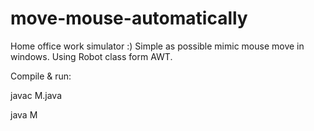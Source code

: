 # move-mouse-automatically
Home office work simulator :)
Simple as possible mimic mouse move in windows.
Using Robot class form AWT.

Compile & run:

javac M.java

java M

